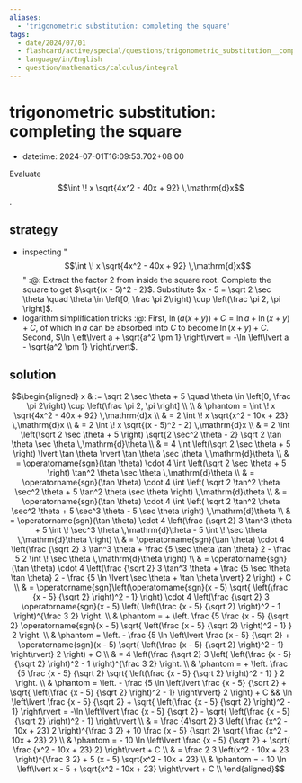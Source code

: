 ```yaml
---
aliases:
  - 'trigonometric substitution: completing the square'
tags:
  - date/2024/07/01
  - flashcard/active/special/questions/trigonometric_substitution__completing_the_square
  - language/in/English
  - question/mathematics/calculus/integral
---
```


# trigonometric substitution: completing the square

- datetime: 2024-07-01T16:09:53.702+08:00

Evaluate $$\int \! x \sqrt{4x^2 - 40x + 92} \,\mathrm{d}x$$.

## strategy

- inspecting "$$\int \! x \sqrt{4x^2 - 40x + 92} \,\mathrm{d}x$$" :@: Extract the factor $2$ from inside the square root. Complete the square to get $\sqrt{(x - 5)^2 - 2}$. Substitute $x - 5 = \sqrt 2 \sec \theta \quad \theta \in \left[0, \frac \pi 2\right) \cup \left(\frac \pi 2, \pi \right]$. <!--SR:!2025-04-29,117,250-->
- logarithm simplification tricks :@: First, $\ln(a(x + y)) + C = \ln a + \ln(x + y) + C$, of which $\ln a$ can be absorbed into $C$ to become $\ln(x + y) + C$. Second, $\ln \left\lvert a + \sqrt{a^2 \pm 1} \right\rvert = -\ln \left\lvert a - \sqrt{a^2 \pm 1} \right\rvert$. <!--SR:!2025-03-16,67,270-->

## solution

$$\begin{aligned}
x & := \sqrt 2 \sec \theta + 5 \quad \theta \in \left[0, \frac \pi 2\right) \cup \left(\frac \pi 2, \pi \right] \\
\\
& \phantom = \int \! x \sqrt{4x^2 - 40x + 92} \,\mathrm{d}x \\
& = 2 \int \! x \sqrt{x^2 - 10x + 23} \,\mathrm{d}x \\
& = 2 \int \! x \sqrt{(x - 5)^2 - 2} \,\mathrm{d}x \\
& = 2 \int \left(\sqrt 2 \sec \theta + 5 \right) \sqrt{2 \sec^2 \theta - 2} \sqrt 2 \tan \theta \sec \theta \,\mathrm{d}\theta \\
& = 4 \int \left(\sqrt 2 \sec \theta + 5 \right) \lvert \tan \theta \rvert \tan \theta \sec \theta \,\mathrm{d}\theta \\
& = \operatorname{sgn}(\tan \theta) \cdot 4 \int \left(\sqrt 2 \sec \theta + 5 \right) \tan^2 \theta \sec \theta \,\mathrm{d}\theta \\
& = \operatorname{sgn}(\tan \theta) \cdot 4 \int \left( \sqrt 2 \tan^2 \theta \sec^2 \theta + 5 \tan^2 \theta \sec \theta \right) \,\mathrm{d}\theta \\
& = \operatorname{sgn}(\tan \theta) \cdot 4 \int \left( \sqrt 2 \tan^2 \theta \sec^2 \theta + 5 \sec^3 \theta - 5 \sec \theta \right) \,\mathrm{d}\theta \\
& = \operatorname{sgn}(\tan \theta) \cdot 4 \left(\frac {\sqrt 2} 3 \tan^3 \theta + 5 \int \! \sec^3 \theta \,\mathrm{d}\theta - 5 \int \! \sec \theta \,\mathrm{d}\theta \right) \\
& = \operatorname{sgn}(\tan \theta) \cdot 4 \left(\frac {\sqrt 2} 3 \tan^3 \theta + \frac {5 \sec \theta \tan \theta} 2 - \frac 5 2 \int \! \sec \theta \,\mathrm{d}\theta \right) \\
& = \operatorname{sgn}(\tan \theta) \cdot 4 \left(\frac {\sqrt 2} 3 \tan^3 \theta + \frac {5 \sec \theta \tan \theta} 2 - \frac {5 \ln \lvert \sec \theta + \tan \theta \rvert} 2 \right) + C \\
& = \operatorname{sgn}\left(\operatorname{sgn}(x - 5) \sqrt{ \left(\frac {x - 5} {\sqrt 2} \right)^2 - 1} \right) \cdot 4 \left(\frac {\sqrt 2} 3 \operatorname{sgn}(x - 5) \left( \left(\frac {x - 5} {\sqrt 2} \right)^2 - 1 \right)^{\frac 3 2} \right. \\
& \phantom = + \left. \frac {5 \frac {x - 5} {\sqrt 2} \operatorname{sgn}(x - 5) \sqrt{ \left(\frac {x - 5} {\sqrt 2} \right)^2 - 1} } 2 \right. \\
& \phantom = \left. - \frac {5 \ln \left\lvert \frac {x - 5} {\sqrt 2} + \operatorname{sgn}(x - 5) \sqrt{ \left(\frac {x - 5} {\sqrt 2} \right)^2 - 1} \right\rvert} 2 \right) + C \\
& = 4 \left(\frac {\sqrt 2} 3 \left( \left(\frac {x - 5} {\sqrt 2} \right)^2 - 1 \right)^{\frac 3 2} \right. \\
& \phantom = + \left. \frac {5 \frac {x - 5} {\sqrt 2} \sqrt{ \left(\frac {x - 5} {\sqrt 2} \right)^2 - 1} } 2 \right. \\
& \phantom = \left. - \frac {5 \ln \left\lvert \frac {x - 5} {\sqrt 2} + \sqrt{ \left(\frac {x - 5} {\sqrt 2} \right)^2 - 1} \right\rvert} 2 \right) + C  && \ln \left\lvert \frac {x - 5} {\sqrt 2} + \sqrt{ \left(\frac {x - 5} {\sqrt 2} \right)^2 - 1} \right\rvert = -\ln \left\lvert \frac {x - 5} {\sqrt 2} - \sqrt{ \left(\frac {x - 5} {\sqrt 2} \right)^2 - 1} \right\rvert \\
& = \frac {4\sqrt 2} 3 \left( \frac {x^2 - 10x + 23} 2 \right)^{\frac 3 2} + 10 \frac {x - 5} {\sqrt 2} \sqrt{ \frac {x^2 - 10x + 23} 2} \\
& \phantom = - 10 \ln \left\lvert \frac {x - 5} {\sqrt 2} + \sqrt{ \frac {x^2 - 10x + 23} 2} \right\rvert + C \\
& = \frac 2 3 \left(x^2 - 10x + 23 \right)^{\frac 3 2} + 5 (x - 5) \sqrt{x^2 - 10x + 23} \\
& \phantom = - 10 \ln \left\lvert x - 5 + \sqrt{x^2 - 10x + 23} \right\rvert + C \\
\end{aligned}$$
